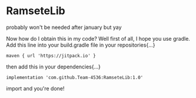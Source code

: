 # RamseteLib
probably won't be needed after january but yay

Now how do I obtain this in my code?
Well first of all, I hope you use gradle.
Add this line into your build.gradle file in your repositories{...}
```
maven { url 'https://jitpack.io' }
```

then add this in your dependencies{...}
```
implementation 'com.github.Team-4536:RamseteLib:1.0'
```

import and you're done!
